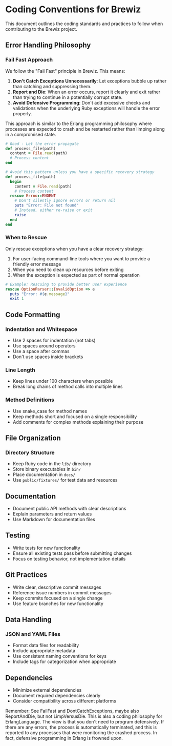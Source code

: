 # Coding Conventions for Brewiz

This document outlines the coding standards and practices to follow when contributing to the Brewiz project.

## Error Handling Philosophy

### Fail Fast Approach

We follow the "Fail Fast" principle in Brewiz. This means:

1. **Don't Catch Exceptions Unnecessarily**: Let exceptions bubble up rather than catching and suppressing them.
2. **Report and Die**: When an error occurs, report it clearly and exit rather than trying to continue in a potentially corrupt state.
3. **Avoid Defensive Programming**: Don't add excessive checks and validations when the underlying Ruby exceptions will handle the error properly.

This approach is similar to the Erlang programming philosophy where processes are expected to crash and be restarted rather than limping along in a compromised state.

```ruby
# Good - Let the error propagate
def process_file(path)
  content = File.read(path)
  # Process content
end

# Avoid this pattern unless you have a specific recovery strategy
def process_file(path)
  begin
    content = File.read(path)
    # Process content
  rescue Errno::ENOENT
    # Don't silently ignore errors or return nil
    puts "Error: File not found"
    # Instead, either re-raise or exit
    raise
  end
end
```

### When to Rescue

Only rescue exceptions when you have a clear recovery strategy:

1. For user-facing command-line tools where you want to provide a friendly error message
2. When you need to clean up resources before exiting
3. When the exception is expected as part of normal operation

```ruby
# Example: Rescuing to provide better user experience
rescue OptionParser::InvalidOption => e
  puts "Error: #{e.message}"
  exit 1
```

## Code Formatting

### Indentation and Whitespace

- Use 2 spaces for indentation (not tabs)
- Use spaces around operators
- Use a space after commas
- Don't use spaces inside brackets

### Line Length

- Keep lines under 100 characters when possible
- Break long chains of method calls into multiple lines

### Method Definitions

- Use snake_case for method names
- Keep methods short and focused on a single responsibility
- Add comments for complex methods explaining their purpose

## File Organization

### Directory Structure

- Keep Ruby code in the `lib/` directory
- Store binary executables in `bin/`
- Place documentation in `docs/`
- Use `public/fixtures/` for test data and resources

## Documentation

- Document public API methods with clear descriptions
- Explain parameters and return values
- Use Markdown for documentation files

## Testing

- Write tests for new functionality
- Ensure all existing tests pass before submitting changes
- Focus on testing behavior, not implementation details

## Git Practices

- Write clear, descriptive commit messages
- Reference issue numbers in commit messages
- Keep commits focused on a single change
- Use feature branches for new functionality

## Data Handling

### JSON and YAML Files

- Format data files for readability
- Include appropriate metadata
- Use consistent naming conventions for keys
- Include tags for categorization when appropriate

## Dependencies

- Minimize external dependencies
- Document required dependencies clearly
- Consider compatibility across different platforms

Remember: See FailFast and DontCatchExceptions, maybe also ReportAndDie, but not LimpVersusDie.
This is also a coding philosophy for ErlangLanguage. The view is that you don't need to program defensively. If there are any errors, the process is automatically terminated, and this is reported to any processes that were monitoring the crashed process. In fact, defensive programming in Erlang is frowned upon.